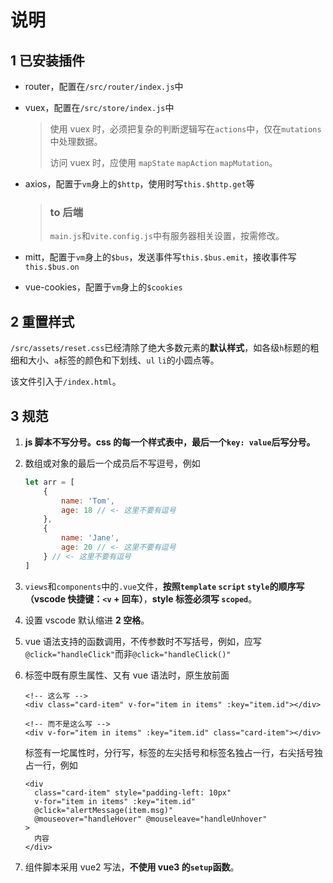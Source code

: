 # 说明

## 1 已安装插件

- router，配置在`/src/router/index.js`中

- vuex，配置在`/src/store/index.js`中

  > 使用 vuex 时，必须把复杂的判断逻辑写在`actions`中，仅在`mutations`中处理数据。
  >
  > 访问 vuex 时，应使用 `mapState` `mapAction` `mapMutation`。

- axios，配置于`vm`身上的`$http`，使用时写`this.$http.get`等

  > ### to 后端
  >
  > `main.js`和`vite.config.js`中有服务器相关设置，按需修改。

- mitt，配置于`vm`身上的`$bus`，发送事件写`this.$bus.emit`，接收事件写`this.$bus.on`

- vue-cookies，配置于`vm`身上的`$cookies`

## 2 重置样式

`/src/assets/reset.css`已经清除了绝大多数元素的**默认样式**，如各级`h`标题的粗细和大小、`a`标签的颜色和下划线、`ul` `li`的小圆点等。

该文件引入于`/index.html`。

## 3 规范

1. **js 脚本不写分号。css 的每一个样式表中，最后一个`key: value`后写分号。**

2. 数组或对象的最后一个成员后不写逗号，例如

   ```js
   let arr = [
       {
           name: 'Tom',
           age: 18 // <- 这里不要有逗号
       },
       {
           name: 'Jane',
           age: 20 // <- 这里不要有逗号
       } // <- 这里不要有逗号
   ]
   ```

3. `views`和`components`中的`.vue`文件，**按照`template` `script` `style`的顺序写（vscode 快捷键：`<v` + 回车）**，**style 标签必须写 `scoped`**。

4. 设置 vscode 默认缩进 **2 空格**。

5. vue 语法支持的函数调用，不传参数时不写括号，例如，应写`@click="handleClick"`而非`@click="handleClick()"`

6. 标签中既有原生属性、又有 vue 语法时，原生放前面

   ```vue
   <!-- 这么写 -->
   <div class="card-item" v-for="item in items" :key="item.id"></div>
   
   <!-- 而不是这么写 -->
   <div v-for="item in items" :key="item.id" class="card-item"></div>
   ```

   标签有一坨属性时，分行写，标签的左尖括号和标签名独占一行，右尖括号独占一行，例如

   ```vue
   <div
     class="card-item" style="padding-left: 10px"
     v-for="item in items" :key="item.id"
     @click="alertMessage(item.msg)"
     @mouseover="handleHover" @mouseleave="handleUnhover"
   >
     内容
   </div>
   ```

7. 组件脚本采用 vue2 写法，**不使用 vue3 的`setup`函数**。

